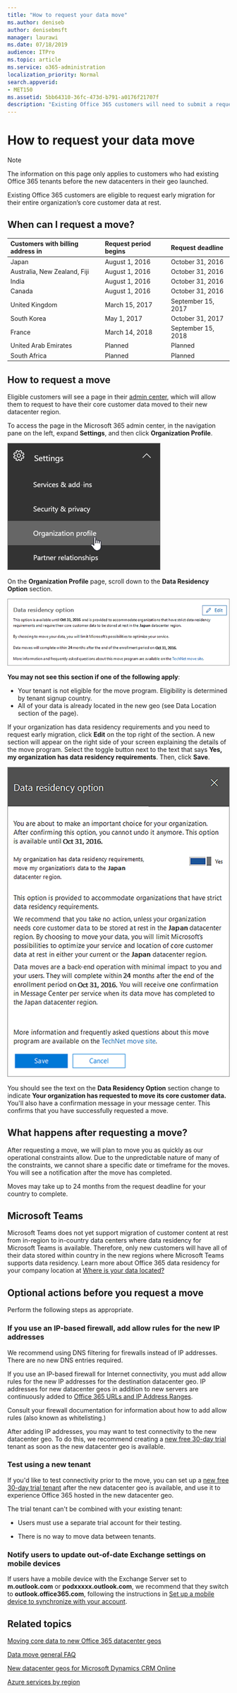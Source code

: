 ```yaml
---
title: "How to request your data move"
ms.author: deniseb
author: denisebmsft
manager: laurawi
ms.date: 07/18/2019
audience: ITPro
ms.topic: article
ms.service: o365-administration
localization_priority: Normal
search.appverid:
- MET150
ms.assetid: 5bb64310-36fc-473d-b791-a0176f21707f
description: "Existing Office 365 customers will need to submit a request before the deadline for their country in order to have the customer data of their participating Office 365 services moved to their new geo."
---
```


# How to request your data move

> [!NOTE]
> The information on this page only applies to customers who had existing Office 365 tenants before the new datacenters in their geo launched. 
  
Existing Office 365 customers are eligible to request early migration for their entire organization’s core customer data at rest.  
  
## When can I request a move?

|**Customers with billing address in**|**Request period begins**|**Request deadline**|
|:-----|:-----|:-----|
|Japan  <br/> |August 1, 2016  <br/> |October 31, 2016  <br/> |
|Australia, New Zealand, Fiji  <br/> |August 1, 2016  <br/> |October 31, 2016  <br/> |
|India  <br/> |August 1, 2016  <br/> |October 31, 2016  <br/> |
|Canada  <br/> |August 1, 2016  <br/> |October 31, 2016  <br/> |
|United Kingdom  <br/> |March 15, 2017  <br/> |September 15, 2017  <br/> |
|South Korea  <br/> |May 1, 2017  <br/> |October 31, 2017  <br/> |
|France  <br/> |March 14, 2018  <br/> |September 15, 2018  <br/> |
|United Arab Emirates  <br/> |Planned  <br/> |Planned  <br/> |
|South Africa  <br/> |Planned  <br/> |Planned  <br/> |
   
## How to request a move

Eligible customers will see a page in their [admin center](https://aka.ms/365admin), which will allow them to request to have their core customer data moved to their new datacenter region.  
  
To access the page in the Microsoft 365 admin center, in the navigation pane on the left, expand **Settings**, and then click **Organization Profile**.
  
![Settings menu with Organzational Profile highlighted](media/22799fac-32b4-4f79-ae60-3f6ffb7cfbd7.png)
  
On the **Organization Profile** page, scroll down to the **Data Residency Option** section. 
  
![Data residency card](media/fdb02cd0-825d-4d9e-bb35-6f806282884f.png)
  
**You may not see this section if one of the following apply**:
- Your tenant is not eligible for the move program.  Eligibility is determined by tenant signup country.
- All of your data is already located in the new geo (see Data Location section of the page). 
  
If your organization has data residency requirements and you need to request early migration, click **Edit** on the top right of the section. A new section will appear on the right side of your screen explaining the details of the move program. Select the toggle button next to the text that says **Yes, my organization has data residency requirements**. Then, click **Save**.
  
![Datacenter opt-in action screen](media/f97ab8d2-b0e1-49bf-9d6b-bf75f3081233.png)
  
You should see the text on the **Data Residency Option** section change to indicate **Your organization has requested to move its core customer data.** You'll also have a confirmation message in your message center. This confirms that you have successfully requested a move. 


  
## What happens after requesting a move?

After requesting a move, we will plan to move you as quickly as our operational constraints allow. Due to the unpredictable nature of many of the constraints, we cannot share a specific date or timeframe for the moves. You will see a notification after the move has completed.
  
Moves may take up to 24 months from the request deadline for your country to complete.
  
## Microsoft Teams

Microsoft Teams does not yet support migration of customer content at rest from in-region to in-country data centers where data residency for Microsoft Teams is available.  Therefore, only new customers will have all of their data stored within country in the new regions where Microsoft Teams supports data residency.  Learn more about Office 365 data residency for your company location at [Where is your data located?](https://products.office.com/where-is-your-data-located)   

## Optional actions before you request a move

Perform the following steps as appropriate.
  
### If you use an IP-based firewall, add allow rules for the new IP addresses

We recommend using DNS filtering for firewalls instead of IP addresses. There are no new DNS entries required.
  
If you use an IP-based firewall for Internet connectivity, you must add allow rules for the new IP addresses for the destination datacenter geo. IP addresses for new datacenter geos in addition to new servers are continuously added to [Office 365 URLs and IP Address Ranges](https://go.microsoft.com/fwlink/p/?LinkId=229631).
  
Consult your firewall documentation for information about how to add allow rules (also known as whitelisting.)
  
After adding IP addresses, you may want to test connectivity to the new datacenter geo. To do this, we recommend creating a [new free 30-day trial](https://go.microsoft.com/fwlink/?LinkId=522463) tenant as soon as the new datacenter geo is available. 
  
### Test using a new tenant

If you'd like to test connectivity prior to the move, you can set up a [new free 30-day trial tenant](https://go.microsoft.com/fwlink/?LinkId=522463) after the new datacenter geo is available, and use it to experience Office 365 hosted in the new datacenter geo. 
  
The trial tenant can't be combined with your existing tenant:
  
- Users must use a separate trial account for their testing.
    
- There is no way to move data between tenants.
    
### Notify users to update out-of-date Exchange settings on mobile devices

If users have a mobile device with the Exchange Server set to **m.outlook.com** or **podxxxxx.outlook.com**, we recommend that they switch to **outlook.office365.com**, following the instructions in [Set up a mobile device to synchronize with your account](https://support.office.com/article/c9139caf-01ab-41a0-827c-3c06ee569ed3).

## Related topics

[Moving core data to new Office 365 datacenter geos](moving-data-to-new-datacenter-geos.md)

[Data move general FAQ](data-move-faq.md)

[New datacenter geos for Microsoft Dynamics CRM Online](https://go.microsoft.com/fwlink/p/?Linkid=615924)
  
[Azure services by region](https://azure.microsoft.com/en-us/regions/)
  

